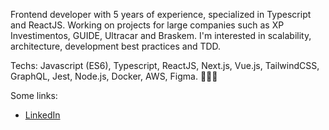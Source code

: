 Frontend developer with 5 years of experience, specialized in Typescript and ReactJS. Working on projects for large companies such as XP Investimentos, GUIDE, Ultracar and Braskem. I'm interested in scalability, architecture, development best practices and TDD.

Techs: Javascript (ES6), Typescript, ReactJS, Next.js, Vue.js, TailwindCSS, GraphQL, Jest, Node.js, Docker, AWS, Figma. 🧑🏾‍💻

Some links: 
- [LinkedIn](https://www.linkedin.com/in/mathpsantos/)
